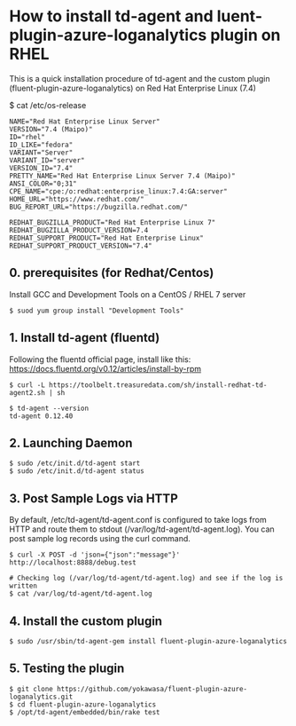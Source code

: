 # How to install td-agent and luent-plugin-azure-loganalytics plugin on RHEL

This is a quick installation procedure of td-agent and the custom plugin (fluent-plugin-azure-loganalytics) on Red Hat Enterprise Linux (7.4) 

$ cat /etc/os-release
```
NAME="Red Hat Enterprise Linux Server"
VERSION="7.4 (Maipo)"
ID="rhel"
ID_LIKE="fedora"
VARIANT="Server"
VARIANT_ID="server"
VERSION_ID="7.4"
PRETTY_NAME="Red Hat Enterprise Linux Server 7.4 (Maipo)"
ANSI_COLOR="0;31"
CPE_NAME="cpe:/o:redhat:enterprise_linux:7.4:GA:server"
HOME_URL="https://www.redhat.com/"
BUG_REPORT_URL="https://bugzilla.redhat.com/"

REDHAT_BUGZILLA_PRODUCT="Red Hat Enterprise Linux 7"
REDHAT_BUGZILLA_PRODUCT_VERSION=7.4
REDHAT_SUPPORT_PRODUCT="Red Hat Enterprise Linux"
REDHAT_SUPPORT_PRODUCT_VERSION="7.4"
```

## 0. prerequisites (for Redhat/Centos)
Install GCC and Development Tools on a CentOS / RHEL 7 server
```
$ suod yum group install "Development Tools"
```

## 1. Install td-agent (fluentd)

Following the fluentd official page, install like this:
https://docs.fluentd.org/v0.12/articles/install-by-rpm
```
$ curl -L https://toolbelt.treasuredata.com/sh/install-redhat-td-agent2.sh | sh

$ td-agent --version
td-agent 0.12.40
```

## 2. Launching Daemon
```
$ sudo /etc/init.d/td-agent start
$ sudo /etc/init.d/td-agent status
```
## 3. Post Sample Logs via HTTP
By default, /etc/td-agent/td-agent.conf is configured to take logs from HTTP and route them to stdout (/var/log/td-agent/td-agent.log). You can post sample log records using the curl command.

```
$ curl -X POST -d 'json={"json":"message"}' http://localhost:8888/debug.test

# Checking log (/var/log/td-agent/td-agent.log) and see if the log is written
$ cat /var/log/td-agent/td-agent.log
```

## 4. Install the custom plugin
```
$ sudo /usr/sbin/td-agent-gem install fluent-plugin-azure-loganalytics
```

## 5. Testing the plugin
```
$ git clone https://github.com/yokawasa/fluent-plugin-azure-loganalytics.git
$ cd fluent-plugin-azure-loganalytics
$ /opt/td-agent/embedded/bin/rake test
```